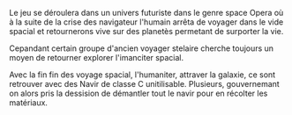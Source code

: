 
Le jeu se déroulera dans un univers futuriste dans le genre space Opera où à la suite de la crise des navigateur l'humain arrêta de voyager dans le vide spacial et retournerons vive sur des planetès permetant de surporter la vie. 




Cepandant certain groupe d'ancien voyager stelaire cherche toujours un moyen de retourner explorer l'imanciter spacial. 

Avec la fin fin des voyage spacial, l'humaniter, attraver la galaxie, ce sont retrouver avec des Navir de classe C unitilisable. Plusieurs, gouvernemant on alors pris la dessision de démantler tout le navir pour en récolter les matériaux. 